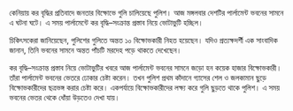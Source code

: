 কেনিয়ায় কর বৃদ্ধির প্রতিবাদে জনতার বিক্ষোভে গুলি চালিয়েছে পুলিশ। আজ মঙ্গলবার দেশটির পার্লামেন্ট ভবনের সামনে এ ঘটনা ঘটে। এ সময় পার্লামেন্টে কর বৃদ্ধি–সংক্রান্ত প্রস্তাব নিয়ে ভোটাভুটি হচ্ছিল।

চিকিৎসকেরা জানিয়েছেন, পুলিশের গুলিতে অন্তত ১০ বিক্ষোভকারী নিহত হয়েছেন। যদিও প্রত্যক্ষদর্শী এক সাংবাদিক জানান, তিনি ভবনের সামনে অন্তত পাঁচটি মরদেহ পড়ে থাকতে দেখেছেন।

কর বৃদ্ধি–সংক্রান্ত প্রস্তাব নিয়ে ভোটাভুটির খবরে আজ পার্লামেন্ট ভবনের সামনে জড়ো হন কয়েক হাজার বিক্ষোভকারী। তাঁরা পার্লামেন্ট ভবনের ভেতরে ঢোকার চেষ্টা করেন। তখন পুলিশ প্রথম কাঁদানে গ্যাসের শেল ও জলকামান ছুড়ে বিক্ষোভকারীদের ছত্রভঙ্গ করার চেষ্টা করে। একপর্যায়ে বিক্ষোভকারীদের লক্ষ্য করে গুলি ছুড়তে থাকে পুলিশ। এ সময় ভবনের ভেতর থেকে ধোঁয়া উড়তেও দেখা যায়।

